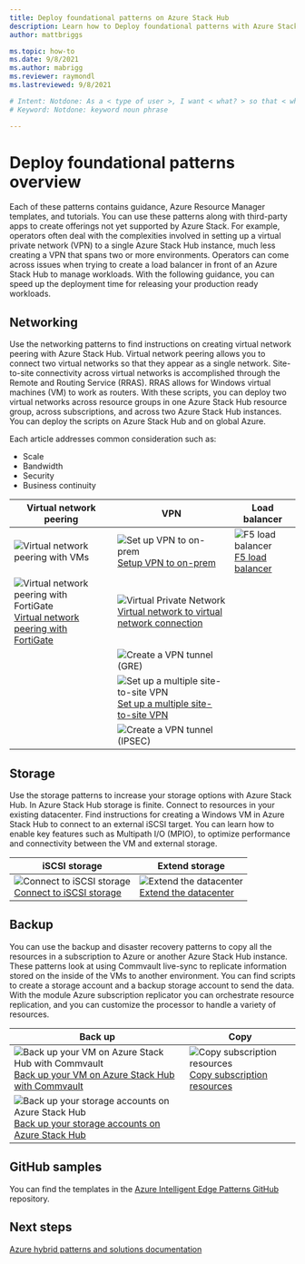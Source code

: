 ```yaml
---
title: Deploy foundational patterns on Azure Stack Hub
description: Learn how to Deploy foundational patterns with Azure Stack Hub.
author: mattbriggs

ms.topic: how-to
ms.date: 9/8/2021
ms.author: mabrigg
ms.reviewer: raymondl
ms.lastreviewed: 9/8/2021

# Intent: Notdone: As a < type of user >, I want < what? > so that < why? >
# Keyword: Notdone: keyword noun phrase

---
```



# Deploy foundational patterns overview


Each of these patterns contains guidance, Azure Resource Manager templates, and tutorials. You can use these patterns along with third-party apps to create offerings not yet supported by Azure Stack. For example, operators often deal with the complexities involved in setting up a virtual private network (VPN) to a single Azure Stack Hub instance, much less creating a VPN that spans two or more environments. Operators can come across issues when trying to create a load balancer in front of an Azure Stack Hub to manage workloads. With the following guidance, you can speed up the deployment time for releasing your production ready workloads.

## Networking

Use the networking patterns to find instructions on creating virtual network peering with Azure Stack Hub. Virtual network peering allows you to connect two virtual networks so that they appear as a single network. Site-to-site connectivity across virtual networks is accomplished through the Remote and Routing Service (RRAS). RRAS allows for Windows virtual machines (VM) to work as routers. With these scripts, you can deploy two virtual networks across resource groups in one Azure Stack Hub resource group, across subscriptions, and across two Azure Stack Hub instances. You can deploy the scripts on Azure Stack Hub and on global Azure. 

Each article addresses common consideration such as: 
- Scale
- Bandwidth
- Security
- Business continuity

|  Virtual network peering  |  VPN  |  Load balancer  |
| --- | --- | --- |
| ![Virtual network peering with VMs](media/deploy-foundational-patterns/icon-networking-61-virtual-networks.svg) | ![Set up VPN to on-prem](media/deploy-foundational-patterns/icon-networking-63-virtual-network-gateways.svg)<br>[Setup VPN to on-prem](azure-stack-network-howto-vnet-to-onprem.md) | ![F5 load balancer](media/deploy-foundational-patterns/icon-networking-62-load-balancers.svg)<br>[F5 load balancer](network-howto-f5.md) |
| ![Virtual network peering with FortiGate](media/deploy-foundational-patterns/icon-networking-61-virtual-networks.svg)<br>[Virtual network peering with FortiGate](azure-stack-network-howto-vnet-to-vnet.md) | ![Virtual Private Network](media/deploy-foundational-patterns/icon-networking-63-virtual-network-gateways.svg)<br>[Virtual network to virtual network connection](azure-stack-network-howto-vnet-to-vnet-stacks.md) |  |
|  | ![Create a VPN tunnel (GRE)](media/deploy-foundational-patterns/icon-networking-63-virtual-network-gateways.svg) | |
|  | ![Set up a multiple site-to-site VPN](media/deploy-foundational-patterns/icon-networking-63-virtual-network-gateways.svg)<br>[Set up a multiple site-to-site VPN](network-howto-vpn-tunnel.md) | |
|  | ![Create a VPN tunnel (IPSEC)](media/deploy-foundational-patterns/icon-networking-63-virtual-network-gateways.svg)| |


## Storage

Use the storage patterns to increase your storage options with Azure Stack Hub. In Azure Stack Hub storage is finite. Connect to resources in your existing datacenter. Find instructions for creating a Windows VM in Azure Stack Hub to connect to an external iSCSI target. You can learn how to enable key features such as Multipath I/O (MPIO), to optimize performance and connectivity between the VM and external storage.

| iSCSI storage | Extend storage |
| --- | --- |
| ![Connect to iSCSI storage](media/deploy-foundational-patterns/icon-storage-87-storage-accounts-classic.svg)<br>[Connect to iSCSI storage](azure-stack-network-howto-iscsi-storage.md) | ![Extend the datacenter](media/deploy-foundational-patterns/icon-storage-88-recovery-services-vaults.svg)<br>[Extend the datacenter](azure-stack-network-howto-extend-datacenter.md) |

## Backup

You can use the backup and disaster recovery patterns to copy all the resources in a subscription to Azure or another Azure Stack Hub instance. These patterns look at using Commvault live-sync to replicate information stored on the inside of the VMs to another environment. You can find scripts to create a storage account and a backup storage account to send the data. With the module Azure subscription replicator you can orchestrate resource replication, and you can customize the processor to handle a variety of resources. 



|  Back up  |  Copy  |
| --- | --- |
| ![Back up your VM on Azure Stack Hub with Commvault](media/deploy-foundational-patterns/icon-storage-100-import-export-jobs.svg)<br>[Back up your VM on Azure Stack Hub with Commvault](azure-stack-network-howto-backup-commvault.md) | ![Copy subscription resources](media/deploy-foundational-patterns/icon-storage-94-data-box.svg)<br>[Copy subscription resources](azure-stack-network-howto-backup-replicator.md) |
|  ![Back up your storage accounts on Azure Stack Hub](media/deploy-foundational-patterns/icon-storage-93-storage-sync-services.svg)<br>[Back up your storage accounts on Azure Stack Hub](azure-stack-network-howto-backup-storage.md)  | |

## GitHub samples

You can find the templates in the [Azure Intelligent Edge Patterns GitHub](https://github.com/Azure-Samples/azure-intelligent-edge-patterns) repository.

## Next steps

[Azure hybrid patterns and solutions documentation](/hybrid/app-solutions)
